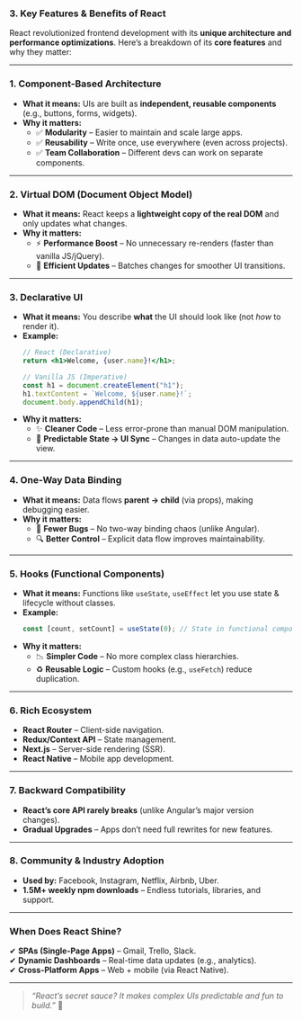 ### **3. Key Features & Benefits of React**  

React revolutionized frontend development with its **unique architecture and performance optimizations**. Here’s a breakdown of its **core features** and why they matter:  

---

### **1. Component-Based Architecture**  
- **What it means:** UIs are built as **independent, reusable components** (e.g., buttons, forms, widgets).  
- **Why it matters:**  
  - ✅ **Modularity** – Easier to maintain and scale large apps.  
  - ✅ **Reusability** – Write once, use everywhere (even across projects).  
  - ✅ **Team Collaboration** – Different devs can work on separate components.  

---

### **2. Virtual DOM (Document Object Model)**  
- **What it means:** React keeps a **lightweight copy of the real DOM** and only updates what changes.  
- **Why it matters:**  
  - ⚡ **Performance Boost** – No unnecessary re-renders (faster than vanilla JS/jQuery).  
  - 🎯 **Efficient Updates** – Batches changes for smoother UI transitions.  

---

### **3. Declarative UI**  
- **What it means:** You describe **what** the UI should look like (not *how* to render it).  
- **Example:**  
  ```jsx
  // React (Declarative)
  return <h1>Welcome, {user.name}!</h1>;
  
  // Vanilla JS (Imperative)
  const h1 = document.createElement("h1");
  h1.textContent = `Welcome, ${user.name}!`;
  document.body.appendChild(h1);
  ```
- **Why it matters:**  
  - ✨ **Cleaner Code** – Less error-prone than manual DOM manipulation.  
  - 🔄 **Predictable State → UI Sync** – Changes in data auto-update the view.  

---

### **4. One-Way Data Binding**  
- **What it means:** Data flows **parent → child** (via props), making debugging easier.  
- **Why it matters:**  
  - 🐞 **Fewer Bugs** – No two-way binding chaos (unlike Angular).  
  - 🔍 **Better Control** – Explicit data flow improves maintainability.  

---

### **5. Hooks (Functional Components)**  
- **What it means:** Functions like `useState`, `useEffect` let you use state & lifecycle without classes.  
- **Example:**  
  ```jsx
  const [count, setCount] = useState(0); // State in functional components
  ```
- **Why it matters:**  
  - 📉 **Simpler Code** – No more complex class hierarchies.  
  - ♻️ **Reusable Logic** – Custom hooks (e.g., `useFetch`) reduce duplication.  

---

### **6. Rich Ecosystem**  
- **React Router** – Client-side navigation.  
- **Redux/Context API** – State management.  
- **Next.js** – Server-side rendering (SSR).  
- **React Native** – Mobile app development.  

---

### **7. Backward Compatibility**  
- **React’s core API rarely breaks** (unlike Angular’s major version changes).  
- **Gradual Upgrades** – Apps don’t need full rewrites for new features.  

---

### **8. Community & Industry Adoption**  
- **Used by:** Facebook, Instagram, Netflix, Airbnb, Uber.  
- **1.5M+ weekly npm downloads** – Endless tutorials, libraries, and support.  

---

### **When Does React Shine?**  
✔ **SPAs (Single-Page Apps)** – Gmail, Trello, Slack.  
✔ **Dynamic Dashboards** – Real-time data updates (e.g., analytics).  
✔ **Cross-Platform Apps** – Web + mobile (via React Native).  

---


> *“React’s secret sauce? It makes complex UIs predictable and fun to build.”* 🚀